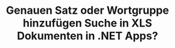 ---
############################# Static ############################
layout: "auto-gen-gist"
draft: false
path: "de/search/net/phrase/xls/"
otherformats: PDF DOC DOT DOCX DOCM DOTX DOTM TXT ODT OTT RTF XLT XLSX XLSM XLSB XLTX XLTM XLA XLAM ODS OTS CSV TSV XML PPT PPS POT PPTX PPTM POTX POTM PPSX PPSM ODP PST OST EML EMLX MSG ONE ZIP XHTML MHTML MD CHM EPUB  FB2 

############################# Head ############################
head_title: "Wie füge ich eine Wortgruppensuche in XLS-Dokumenten in .NET-Apps hinzu?"
head_description: "Die .NET-API von GroupDocs.Search ermöglicht es Softwarefachleuten, eine Wortgruppensuche hinzuzufügen und die genaue Wortgruppe oder die bereitgestellte Wortfolge in XLS-Dokumenten über die .NET-API zu finden."

############################# Header ############################
title: "Genauen Satz oder Wortgruppe hinzufügen Suche in XLS Dokumenten in .NET Apps?"
description: "Die .NET-API von GroupDocs.Search ermöglicht es Programmierern, die bereitgestellte Wortfolge in XLS-Dokumenten über die Wortgruppensuche oder Suche nach genauen Sätzen in .NET-Apps herauszufinden."

######################### Download Button #######################
button:
    enable: true

############################# About ############################
about:
    enable: true
    title: "Wie verwende ich die Suche nach genauen Sätzen oder Ausdrücken in .NET-Apps?"
    content: |
       Die Suche nach genauen Sätzen oder Ausdrücken ist eine Art von Suche, die es Benutzern ermöglicht, Dokumente, Web oder Datenbanken mit einem genauen Satz oder Ausdruck zu durchsuchen, der eine bestimmte Reihenfolge und Kombination von Wörtern enthält, die von den Verbrauchern definiert wurden. Es ist ein sehr gebräuchlicher Begriff in der Suchmaschinenterminologie und ermöglicht es Benutzern, Dokumente nach einer bestimmten Wortfolge im Text von indizierten Dokumenten zu suchen. GroupDocs.Search für .NET ist eine sehr nützliche Hochleistungs-API für die Dokumenten- und Textsuche, die vollständige Funktionalität für die Entwicklung von Anwendungen für die Textsuche und Indexierung bietet und einige der gängigsten Dokumenttypen wie PDF, HTML, Outlook-E-Mail, Microsoft Office Word, Excel-Arbeitsblätter, PowerPoint-Präsentationen, Outlook MSG, PST und so weiter. Es hat Unterstützung für mehrere Funktionen im Zusammenhang mit der Phrasensuche enthalten, wie z. B. die Suche nach Abfragen in Text- und Objektform, die Verwendung von Platzhaltern bei der Phrasensuche und so weiter.

############################# content ############################
steps:
    enable: true
    block:
    - title_left: "So führen Sie eine Wortgruppensuche in XLS-Dokumenten über .NET durch"
      content_left: |
       GroupDocs.Search .NET API ermöglicht Softwareentwicklern das Hinzufügen von Phrasensuchfunktionen in ihre eigene C# .NET-Anwendung. Das folgende .NET-Codebeispiel zeigt, wie Sie mit nur wenigen Codezeilen eine Wortgruppensuche in Text und Objekt durchführen.

      title_right: "Suche nach exakten Ausdrücken in XLS Dokumenten"
      content_right: |
         * Zuerst müssen Sie den Pfad zum Indexordner und Dokumentenordner angeben.
         * Erstellen eines Index im angegebenen Ordner durch Aufrufen der Instanz der Klasse [Index](https://apireference.groupdocs.com/search/net/groupdocs.search/index/constructors/2).
         * Indexieren von Dokumenten aus dem angegebenen Ordner durch Aufrufen der Methode [Search](https://apireference.groupdocs.com/search/net/groupdocs.search/index/methods/search).
         * Suchen Sie nach der Phrasenabfrage „Phrasentext“ in Textform
         * Suchen Sie nach dem Ausdruck „Phrasentext“ in Objektform
         * Erstellen von Wort1, Wort2 und Unterabfrage 3 durch Aufrufen der Methode [CreateWordQuery](https://apireference.groupdocs.com/search/net/groupdocs.search/searchquery/methods/createwordquery).
         * Kombinieren von Unterabfragen zum Erstellen einer neuen Suchabfrage durch Aufrufen der Methode [CreatePhraseSearchQuery](https://apireference.groupdocs.com/search/net/groupdocs.search/searchquery/methods/createphrasesearchquery).
         * Suche starten und Suchergebnisse anzeigen
         
        
      gisthash: "a5696884acf504acc319ba97465248cd"
      gistfile: "phrase_search_in_text_queries_dotnet.cs"

    - title_left: "Wildcard-Phrasensuche in XLS-Dokumenten über .NET"
      content_left: |
        GroupDocs.Search für .NET ermöglicht Softwareprogrammierern das Hinzufügen von Phrasensuchfunktionen mithilfe von Platzhaltern innerhalb der C# .NET-Anwendung. Die folgenden .NET-Codebeispiele zeigen, wie die Platzhalter-Phrasensuche in XLS-Dokumenten in C#-Anwendungen angewendet wird.

      title_right: "Wenden Sie die Wildcard-Phrasensuche in der Datei XLS an"
      content_right: |
        * Zuerst müssen Sie den Pfad zum Indexordner und Dokumentenordner angeben.
        * Indexerstellung im angegebenen Ordner durch Aufrufen der Instanz der Klasse [Index](https://apireference.groupdocs.com/search/net/groupdocs.search/index/constructors/2).
        * Indexieren von Dokumenten aus dem angegebenen Ordner durch Aufrufen der Methode [Search](https://apireference.groupdocs.com/search/net/groupdocs.search/index/methods/search).
        * Suchen Sie nach der Phrasenabfrage „Phrasentext“ in Textform
        * Suchen Sie nach dem Ausdruck „Phrasentext“ in Objektform
        * Erstellen von Wort1 und Unterabfrage 3 durch Aufrufen der Methode [CreateWordQuery](https://apireference.groupdocs.com/search/net/groupdocs.search/searchquery/methods/createwordquery).
        * Erstellen von Wildcard2 durch Aufrufen der Methode [CreateWildcardQuery](https://apireference.groupdocs.com/search/net/groupdocs.search.searchquery/createwildcardquery/methods/1).
        * Kombinieren von Unterabfragen zum Erstellen einer neuen Suchabfrage durch Aufrufen der Methode [CreatePhraseSearchQuery](https://apireference.groupdocs.com/search/net/groupdocs.search/searchquery/methods/createphrasesearchquery).
        * Suche starten und Suchergebnisse anzeigen
     
      gisthash: "3ff2bf9f8ba902d8d7ebead67a934654"
      gistfile: "use_wildcards_in_phrase_search_dotnet.cs"
      
    - title_left: "Kombinieren Sie die Phrasensuche mit anderen Suchtypen über .NET"
      content_left: |
        GroupDocs.Search .NET gibt Softwareprogrammierern die Möglichkeit, die Wortgruppensuche mit anderen Suchtypen innerhalb der .NET-Anwendung zu kombinieren. Die folgenden .NET-Codebeispiele zeigen, wie sowohl Platzhalter für Wörter als auch Zeichen in Wörtern angewendet werden.

      title_right: ".NET-API zum Kombinieren der Phrasensuche mit anderen Suchen"
      content_right: |
        * Zuerst müssen Sie den Pfad zum Indexordner und Dokumentenordner angeben.
        * Indexerstellung im angegebenen Ordner durch Aufrufen der Instanz der Klasse [Index](https://apireference.groupdocs.com/search/net/groupdocs.search/index/constructors/2).
        * Indexieren von Dokumenten aus dem angegebenen Ordner durch Aufrufen der Methode [Search](https://apireference.groupdocs.com/search/net/groupdocs.search/index/methods/search).
        * Suche nach dem Ausdruck in Textform
        * Suche nach dem Ausdruck in Objektform
        * Wortmuster definieren und Zeichenfolge anhängen.
        * Erstellen von WordPattern1 und Erstellen von Word3 durch Aufrufen der Methode [CreateWordPatternQuery](https://apireference.groupdocs.com/search/net/groupdocs.search/searchquery/methods/createwordpatternquery).
        * Erstellen von Wildcard2 durch Aufrufen der Methode [CreateWildcardQuery](https://apireference.groupdocs.com/search/net/groupdocs.search.searchquery/createwildcardquery/methods/1).
        * Kombinieren von Unterabfragen zum Erstellen einer neuen Suchabfrage durch Aufrufen der Methode [CreatePhraseSearchQuery](https://apireference.groupdocs.com/search/net/groupdocs.search/searchquery/methods/createphrasesearchquery).
        * Suche starten und Suchergebnisse anzeigen
     
      gisthash: "db5c32ed21237f3e1cd7cdbde0778c29"
      gistfile: "combine_phrase_search_with_others_dotnet.cs"

    - title_left: "System Anforderungen"
      content_left: |
       GroupDocs.Search für .NET wird auf allen wichtigen Plattformen und Betriebssystemen unterstützt. Um den vollständigen Leitfaden zu den Systemanforderungen zu erhalten, besuchen Sie bitte [Systemanforderungen](https://docs.groupdocs.com/search/net/system-requirements/), bevor Sie den folgenden Code ausführen. Stellen Sie bitte sicher, dass die folgenden Voraussetzungen auf Ihrem installiert sind System:
         * Betriebssysteme: Microsoft Windows, Linux, MacOS
         * Entwicklungsumgebung: Visual Studio, Xamarin, MonoDevelop usw
         * Frameworks: .NET Framework, .NET Standard, .NET Core, Mono
         * Holen Sie sich die neueste Version von GroupDocs.Search für .NET-APIs von [NuGet](https://www.nuget.org/packages/GroupDocs.search/)
        
      title_right: "Warum GroupDocs.Assembly verwenden"
      content_right: |
        * Suchindexerstellung sowohl im Speicher als auch auf der Festplatte.
        * Möglichkeit der Indizierung aus einer Datei, einem Stream oder einer Struktur.
        * Unterstützung für die Indexierung passwortgeschützter Dokumente.
        * Unterstützung für das Zusammenführen mehrerer Indizes.
        * Dokument während der Suchindizierung filtern.
        * Unterstützung der Rechtschreibprüfung während der Suche.
        * Mischzeichen werden vollständig unterstützt
        * Kombinieren verschiedener Suchtypen in einer Suchanfrage.
        * Einfache Suche nach Wörtern und regulären Ausdrücken wird unterstützt
        * Vollständige Unterstützung von Alias-Ersetzungen in Suchanfragen.

demos:
    enable: true
        

more_formats:
    enable: true


back_to_top:
    enable: true
---